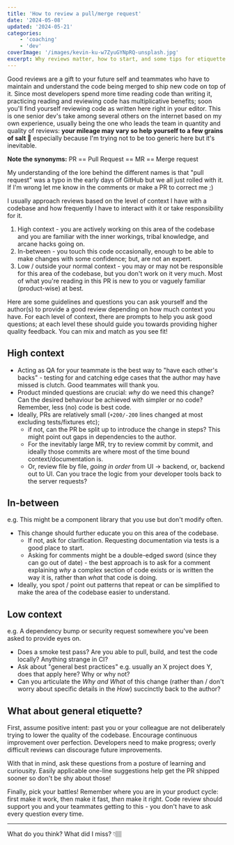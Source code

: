 ```yaml
---
title: 'How to review a pull/merge request'
date: '2024-05-08'
updated: '2024-05-21'
categories:
    - 'coaching'
    - 'dev'
coverImage: '/images/kevin-ku-w7ZyuGYNpRQ-unsplash.jpg'
excerpt: Why reviews matter, how to start, and some tips for etiquette
---
```


<script>
    import Callout from "$lib/components/Callout.svelte";
</script>

Good reviews are a gift to your future self and teammates who have to maintain and understand the code being merged to ship new code on top of it.
Since most developers spend more time reading code than writing it, practicing reading and reviewing code has multiplicative benefits;
soon you'll find yourself reviewing code as written here right in your editor. 
This is one senior dev's take among several others on the internet based on my own experience, usually being the one who leads the team in quantity and quality of reviews:
**your mileage may vary so help yourself to a few grains of salt 🙂** especially because I'm trying not to be too generic here but it's inevitable.

<Callout>

**Note the synonyms:** PR == Pull Request == MR == Merge request

My understanding of the lore behind the different names is that "pull request" was a typo in the early days of GitHub but we all just rolled with it.
If I'm wrong let me know in the comments or make a PR to correct me ;)

</Callout>

I usually approach reviews based on the level of context I have with a codebase and how frequently I have to interact with it or take responsibility for it.

1. High context - you are actively working on this area of the codebase and you are familiar with the inner workings, tribal knowledge, and arcane hacks going on.
2. In-between - you touch this code occasionally, enough to be able to make changes with some confidence; but, are not an expert.
3. Low / outside your normal context - you may or may not be responsible for this area of the codebase, but you don't work on it very much. Most of what you're reading in this PR is new to you or vaguely familiar (product-wise) at best.

Here are some guidelines and questions you can ask yourself and the author(s) to provide a good review depending on how much context you have.
For each level of context, there are prompts to help you ask good questions; at each level these should guide you towards providing higher quality feedback.
You can mix and match as you see fit!

## High context

- Acting as QA for your teammate is the best way to "have each other's backs" - testing for and catching edge cases that the author may have missed is clutch. Good teammates will thank you.
- Product minded questions are crucial: _why_ do we need this change? Can the desired behaviour be achieved with simpler or no code? Remember, less (no) code is best code.
- Ideally, PRs are relatively small (`+200/-200` lines changed at most excluding tests/fixtures etc);
    - if not, can the PR be split up to introduce the change in steps? This might point out gaps in dependencies to the author.
    - For the inevitably large MR, try to review commit by commit, and ideally those commits are where most of the time bound context/documentation is.
    - Or, review file by file, _going in order_ from UI -> backend, or, backend out to UI. Can you trace the logic from your developer tools back to the server requests?

## In-between

e.g. This might be a component library that you use but don't modify often.

- This change should further educate you on this area of the codebase. 
    - If not, ask for clarification. Requesting documentation via tests is a good place to start.
    - Asking for comments might be a double-edged sword (since they can go out of date) - the best approach is to ask for a comment explaining _why_ a complex section of code exists or is written the way it is, rather than _what_ that code is doing.
- Ideally, you spot / point out patterns that repeat or can be simplified to make the area of the codebase easier to understand.

## Low context

e.g. A dependency bump or security request somewhere you've been asked to provide eyes on.

- Does a smoke test pass? Are you able to pull, build, and test the code locally? Anything strange in CI?
- Ask about "general best practices" e.g. usually an X project does Y, does that apply here? Why or why not?
- Can you articulate the _Why_ *and* _What_ of this change (rather than / don't worry about specific details in the *How*) succinctly back to the author?

## What about general etiquette?

First, assume positive intent: past you or your colleague are not deliberately trying to lower the quality of the codebase.
Encourage continuous improvement over perfection.
Developers need to make progress; overly difficult reviews can discourage future improvements.

With that in mind, ask these questions from a posture of learning and curiousity.
Easily applicable one-line suggestions help get the PR shipped sooner so don't be shy about those!

Finally, pick your battles!
Remember where you are in your product cycle: first make it work, then make it fast, _then_ make it right.
Code review should support you and your teammates getting to this - you don't have to ask every question every time.

---

What do you think? What did I miss? 👇🏽
